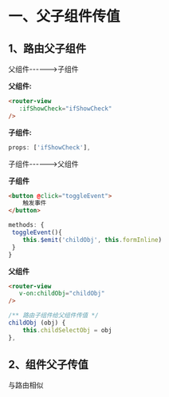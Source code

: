 # 一、父子组件传值

## 1、路由父子组件

父组件------>子组件

**父组件:**

```html
<router-view
   :ifShowCheck="ifShowCheck"
/>
```

**子组件:**

```javascript
props: ['ifShowCheck'],
```

子组件------>父组件







**子组件**

```html
<button @click="toggleEvent">
    触发事件
</button>
```

```javascript
methods: {
 toggleEvent(){
 	this.$emit('childObj', this.formInline)
 }
}
```

**父组件**

```html
<router-view
   v-on:childObj="childObj"
/>
```

```javascript
/** 路由子组件给父组件传值 */
childObj (obj) {
    this.childSelectObj = obj
},
```

## 2、组件父子传值

与路由相似